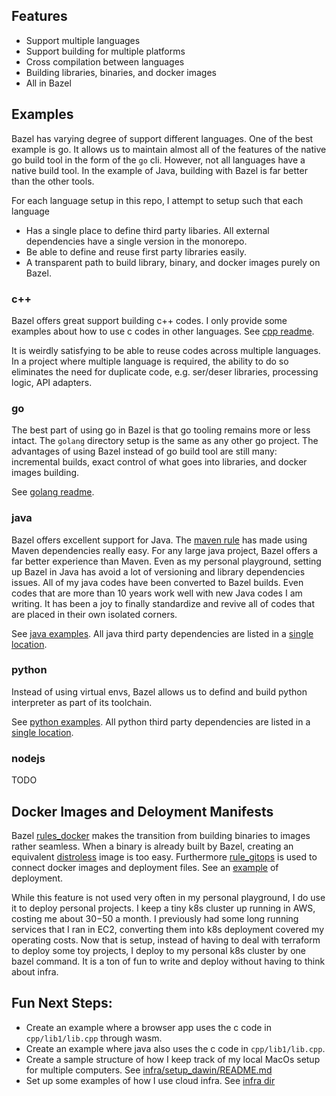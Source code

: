 

## Features
- Support multiple languages
- Support building for multiple platforms
- Cross compilation between languages
- Building libraries, binaries, and docker images
- All in Bazel


## Examples

Bazel has varying degree of support different languages. One of the best example is go. It allows us to maintain almost all of the features of the native go build tool in the form of the `go` cli. However, not all languages have a native build tool. In the example of Java, building with Bazel is far better than the other tools.

For each language setup in this repo, I attempt to setup such that each language
- Has a single place to define third party libaries. All external dependencies have a single version in the monorepo.
- Be able to define and reuse first party libraries easily.
- A transparent path to build library, binary, and docker images purely on Bazel.


### c++
Bazel offers great support building c++ codes. I only provide some examples about how to use c codes in other languages. See [cpp readme](cpp/lib1/README.md).

It is weirdly satisfying to be able to reuse codes across multiple languages. In a project where multiple language is required, the ability to do so eliminates the need for duplicate code, e.g. ser/deser libraries, processing logic, API adapters. 


### go
The best part of using go in Bazel is that go tooling remains more or less intact. The `golang` directory setup is the same as any other go project. The advantages of using Bazel instead of go build tool are still many: incremental builds, exact control of what goes into libraries, and docker images building.

See [golang readme](golang/README.md).

### java
Bazel offers excellent support for Java. The [maven rule](https://github.com/bazelbuild/rules_jvm_external) has made using Maven dependencies really easy. For any large java project, Bazel offers a far better experience than Maven. Even as my personal playground, setting up Bazel in Java has avoid a lot of versioning and library dependencies issues. All of my java codes have been converted to Bazel builds. Even codes that are more than 10 years work well with new Java codes I am writing. It has been a joy to finally standardize and revive all of codes that are placed in their own isolated corners.

See [java examples](jvm/README.md). All java third party dependencies are listed in a [single location](jvm/skylib/repositories.bzl).


### python
Instead of using virtual envs, Bazel allows us to defind and build python interpreter as part of its toolchain.

See [python examples](jvm/README.md). All python third party dependencies are listed in a [single location](python/skylib/requirements.txt).


### nodejs
TODO


## Docker Images and Deloyment Manifests
Bazel [rules_docker](https://github.com/bazelbuild/rules_docker) makes the transition from building binaries to images rather seamless. When a binary is already built by Bazel, creating an equivalent [distroless](https://github.com/GoogleContainerTools/distroless) image is too easy. Furthermore [rule_gitops](https://github.com/adobe/rules_gitops) is used to connect docker images and deployment files. See an [example](deployment/helloworld/README.md) of deployment.

While this feature is not used very often in my personal playground, I do use it to deploy personal projects. I keep a tiny k8s cluster up running in AWS, costing me about $30-$50 a month. I previously had some long running services that I ran in EC2, converting them into k8s deployment covered my operating costs. Now that is setup, instead of having to deal with terraform to deploy some toy projects, I deploy to my personal k8s cluster by one bazel command. It is a ton of fun to write and deploy without having to think about infra.


## Fun Next Steps:
- Create an example where a browser app uses the c code in `cpp/lib1/lib.cpp` through wasm.
- Create an example where java also uses the c code in `cpp/lib1/lib.cpp`.
- Create a sample structure of how I keep track of my local MacOs setup for multiple computers. See [infra/setup_dawin/README.md](infra/setup_darwin/README.md)
- Set up some examples of how I use cloud infra. See [infra dir](infra/project1/terraform)
